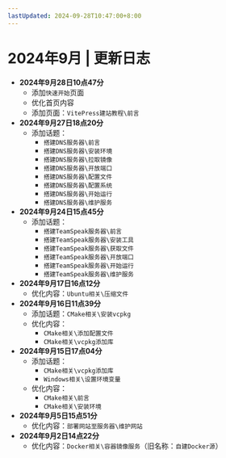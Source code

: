 ```yaml
---
lastUpdated: 2024-09-28T10:47:00+8:00
---
```


# 2024年9月 | 更新日志

- **2024年9月28日10点47分**
  - 添加```快速开始```页面
  - 优化首页内容
  - 添加页面：```VitePress建站教程\前言```
- **2024年9月27日18点20分**
  - 添加话题：
    - ```搭建DNS服务器\前言```
    - ```搭建DNS服务器\安装环境```
    - ```搭建DNS服务器\拉取镜像```
    - ```搭建DNS服务器\开放端口```
    - ```搭建DNS服务器\配置文件```
    - ```搭建DNS服务器\配置系统```
    - ```搭建DNS服务器\开始运行```
    - ```搭建DNS服务器\维护服务```
- **2024年9月24日15点45分**
  - 添加话题：
    - ```搭建TeamSpeak服务器\前言```
    - ```搭建TeamSpeak服务器\安装工具```
    - ```搭建TeamSpeak服务器\获取文件```
    - ```搭建TeamSpeak服务器\开放端口```
    - ```搭建TeamSpeak服务器\开始运行```
    - ```搭建TeamSpeak服务器\维护服务```
- **2024年9月17日16点12分**
  - 优化内容：```Ubuntu相关\压缩文件```
- **2024年9月16日11点39分**
  - 添加话题：```CMake相关\安装vcpkg```
  - 优化内容：
    - ```CMake相关\添加配置文件```
    - ```CMake相关\vcpkg添加库```
- **2024年9月15日17点04分**
  - 添加话题：
    - ```CMake相关\vcpkg添加库```
    - ```Windows相关\设置环境变量```
  - 优化内容：
    - ```CMake相关\前言```
    - ```CMake相关\安装环境```
- **2024年9月5日15点51分**
  - 优化内容：```部署网站至服务器\维护网站```
- **2024年9月2日14点22分**
  - 优化内容：```Docker相关\容器镜像服务```（旧名称：```自建Docker源```）
